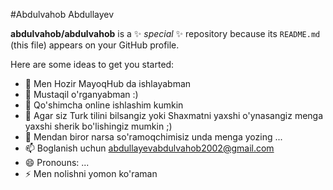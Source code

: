 #Abdulvahob Abdullayev


**abdulvahob/abdulvahob** is a ✨ _special_ ✨ repository because its `README.md` (this file) appears on your GitHub profile.

Here are some ideas to get you started:

- 🔭 Men Hozir MayoqHub da ishlayabman 
- 🌱 Mustaqil o'rganyabman :)
- 👯 Qo'shimcha online ishlashim kumkin 
- 🤔 Agar siz Turk tilini bilsangiz yoki Shaxmatni yaxshi o'ynasangiz menga yaxshi sherik bo'lishingiz mumkin ;)
- 💬 Mendan biror narsa so'ramoqchimisiz unda menga yozing ...
- 📫 Boglanish uchun abdullayevabdulvahob2002@gmail.com
- 😄 Pronouns: ...
- ⚡ Men nolishni yomon ko'raman 

